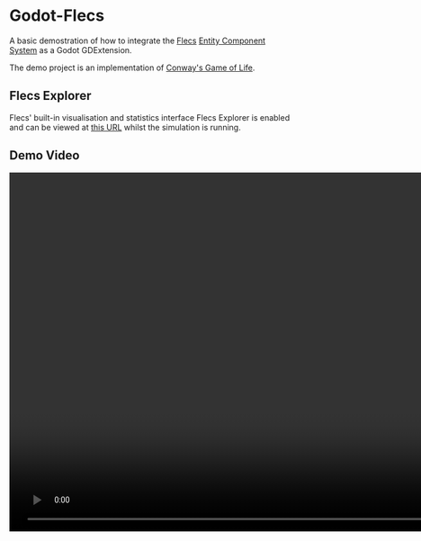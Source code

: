 # Godot-Flecs

A basic demostration of how to integrate the [Flecs](https://www.flecs.dev/) [Entity Component System](https://en.wikipedia.org/wiki/Entity_component_system) as a Godot GDExtension.

The demo project is an implementation of [Conway's Game of Life](https://en.wikipedia.org/wiki/Conway%27s_Game_of_Life).

## Flecs Explorer
Flecs' built-in visualisation and statistics interface Flecs Explorer is enabled and can be viewed at [this URL](https://www.flecs.dev/explorer/?page=stats&host=localhost) whilst the simulation is running.

## Demo Video
<video src="demo_video.mp4" width="1657" height="638" controls></video>
